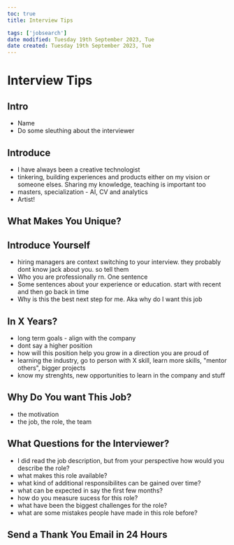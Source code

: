 ```yaml
---
toc: true
title: Interview Tips

tags: ['jobsearch']
date modified: Tuesday 19th September 2023, Tue
date created: Tuesday 19th September 2023, Tue
---
```


# Interview Tips


## Intro
- Name
- Do some sleuthing about the interviewer

## Introduce
- I have always been a creative technologist
- tinkering, building experiences and products either on my vision or someone elses. Sharing my knowledge, teaching is important too
- masters, specialization - AI, CV and analytics
- Artist!

## What Makes You Unique?

## Introduce Yourself
- hiring managers are context switching to your interview. they probably dont know jack about you. so tell them
- Who you are professionally rn. One sentence
- Some sentences about your experience or education. start with recent and then go back in time
- Why is this the best next step for me. Aka why do I want this job

## In X Years?
- long term goals - align with the company
- dont say a higher position
- how will this position help you grow in a direction you are proud of
- learning the industry, go to person with X skill, learn more skills, "mentor others", bigger projects
- know my strenghts, new opportunities to learn in the company and stuff

## Why Do You want This Job?
- the motivation
- the job, the role, the team

## What Questions for the Interviewer?
- I did read the job description, but from your perspective how would you describe the role?
- what makes this role available?
- what kind of additional responsibilites can be gained over time?
- what can be expected in say the first few months?
- how do you measure sucess for this role?
- what have been the biggest challenges for the role?
- what are some mistakes people have made in this role before?

## Send a Thank You Email in 24 Hours
